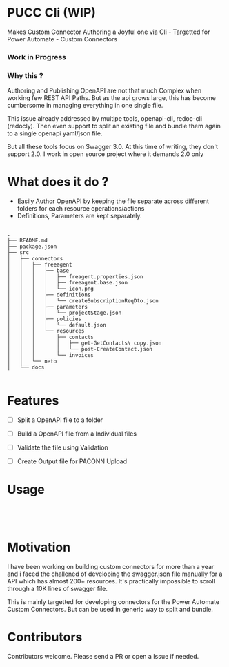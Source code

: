 # PUCC Cli (WIP)

Makes Custom Connector Authoring a Joyful one via Cli - Targetted for Power Automate - Custom Connectors 

### Work in Progress

### Why this ?

Authoring and Publishing OpenAPI are not that much Complex when working few REST API Paths. But as the api grows large, this has become cumbersome in managing everything in one single file.

This issue already addressed by multipe tools, openapi-cli, redoc-cli (redocly). Then even support to split an existing file and bundle them again to a single openapi yaml/json file.

But all these tools focus on Swagger 3.0. At this time of writing, they don't support 2.0. I work in open source project where it demands 2.0 only

# What does it do ?

- Easily Author OpenAPI by keeping the file separate across different folders for each resource operations/actions
- Definitions, Parameters are kept separately.


```

.
├── README.md
├── package.json
├── src
│   ├── connectors
│   │   ├── freeagent
│   │   │   ├── base
│   │   │   │   ├── freagent.properties.json
│   │   │   │   ├── freeagent.base.json
│   │   │   │   └── icon.png
│   │   │   ├── definitions
│   │   │   │   └── createSubscriptionReqDto.json
│   │   │   ├── parameters
│   │   │   │   └── projectStage.json
│   │   │   ├── policies
│   │   │   │   └── default.json
│   │   │   └── resources
│   │   │       ├── contacts
│   │   │       │   ├── get-GetContacts\ copy.json
│   │   │       │   └── post-CreateContact.json
│   │   │       └── invoices
│   │   └── neto
│   └── docs


```



# Features

- [ ] Split a OpenAPI file to a folder
- [ ] Build a OpenAPI file from a Individual files
- [ ] Validate the file using Validation
- [ ] Create Output file for PACONN Upload



# Usage

```




```

# Motivation

I have been working on building custom connectors for more than a year and i faced the challened of developing the swagger.json file manually for a API which has almost 200+ resources. It's practically impossible to scroll through a 10K lines of swagger file.

This is mainly targetted for developing connectors for the Power Automate Custom Connectors. But can be used in generic way to split and bundle.


# Contributors

Contributors welcome. Please send a PR or open a Issue if needed.



